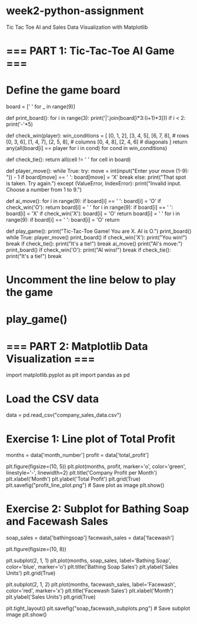 # week2-python-assignment
Tic Tac Toe AI and Sales Data Visualization with Matplotlib
# === PART 1: Tic-Tac-Toe AI Game ===

# Define the game board
board = [' ' for _ in range(9)]

def print_board():
    for i in range(3):
        print('|'.join(board[i*3:(i+1)*3]))
        if i < 2:
            print('-'*5)

def check_win(player):
    win_conditions = [
        [0, 1, 2], [3, 4, 5], [6, 7, 8], # rows
        [0, 3, 6], [1, 4, 7], [2, 5, 8], # columns
        [0, 4, 8], [2, 4, 6]             # diagonals
    ]
    return any(all(board[i] == player for i in cond) for cond in win_conditions)

def check_tie():
    return all(cell != ' ' for cell in board)

def player_move():
    while True:
        try:
            move = int(input("Enter your move (1-9): ")) - 1
            if board[move] == ' ':
                board[move] = 'X'
                break
            else:
                print("That spot is taken. Try again.")
        except (ValueError, IndexError):
            print("Invalid input. Choose a number from 1 to 9.")

def ai_move():
    for i in range(9):
        if board[i] == ' ':
            board[i] = 'O'
            if check_win('O'):
                return
            board[i] = ' '
    for i in range(9):
        if board[i] == ' ':
            board[i] = 'X'
            if check_win('X'):
                board[i] = 'O'
                return
            board[i] = ' '
    for i in range(9):
        if board[i] == ' ':
            board[i] = 'O'
            return

def play_game():
    print("Tic-Tac-Toe Game! You are X. AI is O.")
    print_board()
    while True:
        player_move()
        print_board()
        if check_win('X'):
            print("You win!")
            break
        if check_tie():
            print("It's a tie!")
            break
        ai_move()
        print("AI's move:")
        print_board()
        if check_win('O'):
            print("AI wins!")
            break
        if check_tie():
            print("It's a tie!")
            break

# Uncomment the line below to play the game
# play_game()

# === PART 2: Matplotlib Data Visualization ===

import matplotlib.pyplot as plt
import pandas as pd

# Load the CSV data
data = pd.read_csv("company_sales_data.csv")

# Exercise 1: Line plot of Total Profit
months = data['month_number']
profit = data['total_profit']

plt.figure(figsize=(10, 5))
plt.plot(months, profit, marker='o', color='green', linestyle='-', linewidth=2)
plt.title('Company Profit per Month')
plt.xlabel('Month')
plt.ylabel('Total Profit')
plt.grid(True)
plt.savefig("profit_line_plot.png")  # Save plot as image
plt.show()

# Exercise 2: Subplot for Bathing Soap and Facewash Sales
soap_sales = data['bathingsoap']
facewash_sales = data['facewash']

plt.figure(figsize=(10, 8))

plt.subplot(2, 1, 1)
plt.plot(months, soap_sales, label='Bathing Soap', color='blue', marker='o')
plt.title('Bathing Soap Sales')
plt.ylabel('Sales Units')
plt.grid(True)

plt.subplot(2, 1, 2)
plt.plot(months, facewash_sales, label='Facewash', color='red', marker='x')
plt.title('Facewash Sales')
plt.xlabel('Month')
plt.ylabel('Sales Units')
plt.grid(True)

plt.tight_layout()
plt.savefig("soap_facewash_subplots.png")  # Save subplot image
plt.show()
